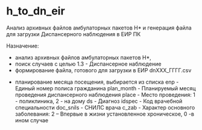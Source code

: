 # h_to_dn_eir
Анализ архивных файлов амбулаторных пакетов H* и генерация файла для загрузки Диспансерного наблюдения в ЕИР ПК

Назначение:
- анализ архивных файлов амбулаторных пакетов H*,
- поиск случаев с целью 1.3 - Диспансерное наблюдение
- формирование файла, готового для загрузки в ЕИР dnXXX_ГГГГ.csv
* планирование месяца посещения, выбирается из списка
enp         - Единый номер полиса гражданина
plan_month  - Планируемый месяц проведения диспансерного наблюдения
place       - Место проведения: 1 - поликлиника, 2 - на дому
ds          - Диагноз
idspec      - Код врачебной специальности
doc_snils   - СНИЛС врача
c_zab       - Характер основного заболевания:
              2 – Впервые в жизни установленное хроническое, 0 -в ином случае

